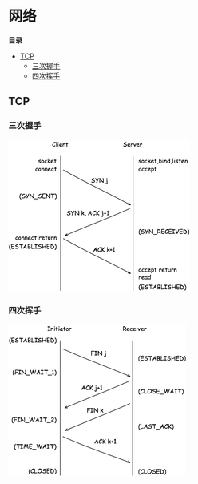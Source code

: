 # 网络

**目录**

<!-- vim-markdown-toc GFM -->
* [TCP](#tcp)
    * [三次握手](#三次握手)
    * [四次挥手](#四次挥手)

<!-- vim-markdown-toc -->

## TCP

### 三次握手

![three-way handshake](./assets/three-way-handshake.png)

### 四次挥手

![four-way handshake](./assets/four-way-handshake.png)
